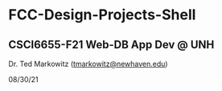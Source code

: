 # FCC-Design-Projects-Shell
## CSCI6655-F21 Web-DB App Dev @ UNH

Dr. Ted Markowitz (tmarkowitz@newhaven.edu)

08/30/21
